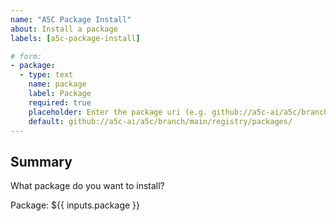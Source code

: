 ```yaml
---
name: "A5C Package Install"
about: Install a package
labels: [a5c-package-install]

# form:
- package:
  - type: text
    name: package
    label: Package
    required: true
    placeholder: Enter the package uri (e.g. github://a5c-ai/a5c/branch/main/registry/packages/development/)
    default: github://a5c-ai/a5c/branch/main/registry/packages/
---
```


## Summary

What package do you want to install?

Package: ${{ inputs.package }}